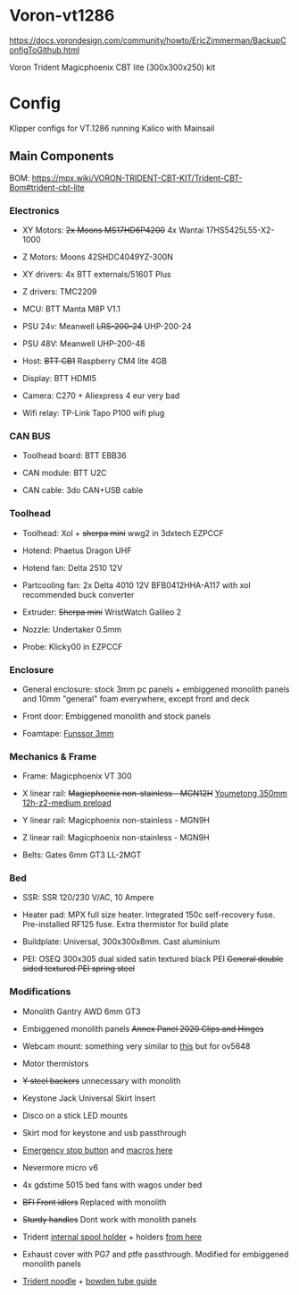 # Voron-vt1286
https://docs.vorondesign.com/community/howto/EricZimmerman/BackupConfigToGithub.html

Voron Trident Magicphoenix CBT lite (300x300x250) kit


# Config


Klipper configs for VT.1286 running Kalico with Mainsail



## Main Components

BOM: https://mpx.wiki/VORON-TRIDENT-CBT-KIT/Trident-CBT-Bom#trident-cbt-lite


### Electronics

* XY Motors: ~~2x Moons MS17HD6P4200~~ 4x Wantai 17HS5425L55-X2-1000

* Z Motors: Moons 42SHDC4049YZ-300N

* XY drivers: 4x BTT externals/5160T Plus

* Z drivers: TMC2209

* MCU: BTT Manta M8P V1.1

* PSU 24v: Meanwell ~~LRS-200-24~~ UHP-200-24

* PSU 48V: Meanwell UHP-200-48

* Host: ~~BTT CB1~~ Raspberry CM4 lite 4GB

* Display: BTT HDMI5

* Camera: C270 + Aliexpress 4 eur very bad

* Wifi relay: TP-Link Tapo P100 wifi plug


### CAN BUS

* Toolhead board: BTT EBB36

* CAN module: BTT U2C

* CAN cable: 3do CAN+USB cable


### Toolhead

* Toolhead: Xol + ~~sherpa mini~~ wwg2 in 3dxtech EZPCCF

* Hotend: Phaetus Dragon UHF

* Hotend fan: Delta 2510 12V

* Partcooling fan: 2x Delta 4010 12V BFB0412HHA-A117 with xol recommended buck converter

* Extruder: ~~Sherpa mini~~ WristWatch Galileo 2

* Nozzle: Undertaker 0.5mm

* Probe: Klicky00 in EZPCCF


### Enclosure

* General enclosure: stock 3mm pc panels + embiggened monolith panels and 10mm "general" foam everywhere, except front and deck

* Front door: Embiggened monolith and stock panels

* Foamtape: [Funssor 3mm](https://www.aliexpress.com/item/1005005424399100.html)


### Mechanics & Frame

* Frame: Magicphoenix VT 300

* X linear rail: ~~Magicphoenix non-stainless - MGN12H~~ [Youmetong 350mm 12h-z2-medium preload](https://www.aliexpress.com/item/1005001463833841.html)

* Y linear rail: Magicphoenix non-stainless - MGN9H

* Z linear rail: Magicphoenix non-stainless - MGN9H

* Belts: Gates 6mm GT3 LL-2MGT




### Bed

* SSR: SSR 120/230 V/AC, 10 Ampere

* Heater pad: MPX full size heater. Integrated 150c self-recovery fuse. Pre-installed RF125 fuse. Extra thermistor for build plate

* Buildplate: Universal, 300x300x8mm. Cast aluminium

* PEI: OSEQ 300x305 dual sided satin textured black PEI ~~General double sided textured PEI spring steel~~ 


### Modifications

* Monolith Gantry AWD 6mm GT3  

* Embiggened monolith panels ~~Annex Panel 2020 Clips and Hinges~~

* Webcam mount: something very similar to [this](https://www.printables.com/model/404254-2020-alu-extrusion-webcam-mount-for-aukey-1080p-we) but for ov5648

* Motor thermistors

* ~~Y steel backers~~ unnecessary with monolith

* Keystone Jack Universal Skirt Insert

* Disco on a stick LED mounts

* Skirt mod for keystone and usb passthrough

* [Emergency stop button](https://www.aliexpress.com/item/1005005173725237.html) and [macros here](https://github.com/jontek2/V2-1645-klipper_config/blob/main/macros/emergency_stop.cfg)
  
* Nevermore micro v6 

* 4x gdstime 5015 bed fans with wagos under bed

* ~~BFI Front idlers~~ Replaced with monolith
 
* ~~Sturdy handles~~ Dont work with monolith panels

* Trident [internal spool holder](https://www.teamfdm.com/files/file/619-trident-simple-internal-spool-holder-bowden-guide-60degrees-curved/?tab=details) + holders [from here](https://github.com/elcrni/Voron-Mods/tree/main/Trident_Internal_Spool_Holder)

* Exhaust cover with PG7 and ptfe passthrough. Modified for embiggened monolith panels

* [Trident noodle](https://github.com/Diyshift/3D-Printer/tree/main/Trident%20Noodle) + [bowden tube guide](https://github.com/VoronDesign/VoronUsers/tree/main/printer_mods/Galvanic/Bowden_Tube_Guide)






